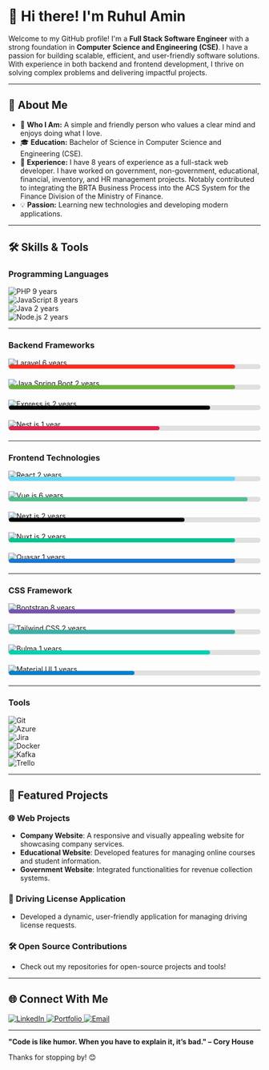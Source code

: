 # 👋 Hi there! I'm Ruhul Amin

Welcome to my GitHub profile! I'm a **Full Stack Software Engineer** with a strong foundation in **Computer Science and Engineering (CSE)**. I have a passion for building scalable, efficient, and user-friendly software solutions. With experience in both backend and frontend development, I thrive on solving complex problems and delivering impactful projects.

---

## 🌟 About Me

- 🌱 **Who I Am:** A simple and friendly person who values a clear mind and enjoys doing what I love.
- 🎓 **Education:** Bachelor of Science in Computer Science and Engineering (CSE).
- 💼 **Experience:** I have 8 years of experience as a full-stack web developer. I have worked on government, non-government, educational, financial, inventory, and HR management projects. Notably contributed to integrating the BRTA Business Process into the ACS System for the Finance Division of the Ministry of Finance.
- 💡 **Passion:** Learning new technologies and developing modern applications.
<!-- - 🧠 **Currently Learning:** Advanced React patterns and Kafka integration. -->

---

## 🛠️ Skills & Tools

### **Programming Languages**
![PHP](https://img.shields.io/badge/-PHP-777BB4?style=flat-square&logo=php&logoColor=white)       9 years  
![JavaScript](https://img.shields.io/badge/-JavaScript-F7DF1E?style=flat-square&logo=javascript&logoColor=black) 8 years  
![Java](https://img.shields.io/badge/-Java-007396?style=flat-square&logo=java&logoColor=white) 2 years  
![Node.js](https://img.shields.io/badge/-Node.js-339933?style=flat-square&logo=node.js&logoColor=white) 2 years  

<!-- ### **Backend Framework**
![Laravel](https://img.shields.io/badge/-Laravel-FF2D20?style=flat-square&logo=laravel&logoColor=white)    6 years  
![Java Spring Boot](https://img.shields.io/badge/-Spring%20Boot-6DB33F?style=flat-square&logo=spring&logoColor=white)    2 years  
![Express.js](https://img.shields.io/badge/-Express.js-000000?style=flat-square&logo=express&logoColor=white)    2 years  
![Nest.js](https://img.shields.io/badge/-Nest.js-E0234E?style=flat-square&logo=nestjs&logoColor=white)    1 years   -->

---

### **Backend Frameworks**

![Laravel](https://img.shields.io/badge/-Laravel-FF2D20?style=flat-square&logo=laravel&logoColor=white) 6 years  
<div style="margin-top:-20px; margin-bottom:20px">
  <!-- <span style="font-size:12px;">Progress</span> -->
  <div style="background-color: #e0e0e0; border-radius: 5px; padding: 1px; margin-top:-20px; display: flex; align-items: center;">
    <!-- <span style="width: 20%; font-size: 8px;">Laravel</span> -->
    <div style="width: 90%; background-color: #FF2D20; height: 8px; border-radius: 5px;"></div>
  </div>
</div>

![Java Spring Boot](https://img.shields.io/badge/-Spring%20Boot-6DB33F?style=flat-square&logo=spring&logoColor=white) 2 years  
<div style="margin-top:-20px; margin-bottom:20px">
  <!-- <span style="font-size:12px;">Progress</span> -->
  <div style="background-color: #e0e0e0; border-radius: 5px; padding: 1px; margin-top:-20px; display: flex; align-items: center;">
    <!-- <span style="width: 20%; font-size: 12px;">Spring Boot</span> -->
    <div style="width: 90%; background-color: #6DB33F; height: 8px; border-radius: 5px;"></div>
  </div>
</div>

![Express.js](https://img.shields.io/badge/-Express.js-000000?style=flat-square&logo=express&logoColor=white) 2 years  
<div style="margin-top:-20px; margin-bottom:20px">
  <!-- <span style="font-size:12px;">Progress</span> -->
  <div style="background-color: #e0e0e0; border-radius: 5px; padding: 1px; margin-top:-20px; display: flex; align-items: center;">
    <!-- <span style="width: 20%; font-size: 12px;">Express.js</span> -->
    <div style="width: 80%; background-color: #000000; height: 8px; border-radius: 5px;"></div>
  </div>
</div>

![Nest.js](https://img.shields.io/badge/-Nest.js-E0234E?style=flat-square&logo=nestjs&logoColor=white) 1 year  
<div style="margin-top:-20px; margin-bottom:20px">
  <!-- <span style="font-size:12px;">Progress</span> -->
  <div style="background-color: #e0e0e0; border-radius: 5px; padding: 1px; margin-top:-20px; display: flex; align-items: center;">
    <!-- <span style="width: 20%; font-size: 12px;">Nest.js</span> -->
    <div style="width: 60%; background-color: #E0234E; height: 8px; border-radius: 5px;"></div>
  </div>
</div>

---

### **Frontend Technologies**
![React](https://img.shields.io/badge/-React-61DAFB?style=flat-square&logo=react&logoColor=white)  2 years  
<div style="margin-top:-20px; margin-bottom:20px">
  <div style="background-color: #e0e0e0; border-radius: 5px; padding: 1px; margin-top:-20px; display: flex; align-items: center;">
    <div style="width: 90%; background-color: #61DAFB; height: 8px; border-radius: 5px;"></div>
  </div>
</div>

![Vue.js](https://img.shields.io/badge/-Vue.js-4FC08D?style=flat-square&logo=vue.js&logoColor=white)  6 years  
<div style="margin-top:-20px; margin-bottom:20px">
  <div style="background-color: #e0e0e0; border-radius: 5px; padding: 1px; margin-top:-20px; display: flex; align-items: center;">
    <div style="width: 95%; background-color: #4FC08D; height: 8px; border-radius: 5px;"></div>
  </div>
</div>

![Next.js](https://img.shields.io/badge/-Next.js-000000?style=flat-square&logo=next.js&logoColor=white)  2 years  
<div style="margin-top:-20px; margin-bottom:20px">
  <div style="background-color: #e0e0e0; border-radius: 5px; padding: 1px; margin-top:-20px; display: flex; align-items: center;">
    <div style="width: 70%; background-color: #000000; height: 8px; border-radius: 5px;"></div>
  </div>
</div>

![Nuxt.js](https://img.shields.io/badge/-Nuxt.js-00C58E?style=flat-square&logo=nuxt.js&logoColor=white)  2 years  
<div style="margin-top:-20px; margin-bottom:20px">
  <div style="background-color: #e0e0e0; border-radius: 5px; padding: 1px; margin-top:-20px; display: flex; align-items: center;">
    <div style="width: 90%; background-color: #00C58E; height: 8px; border-radius: 5px;"></div>
  </div>
</div>

![Quasar](https://img.shields.io/badge/-Quasar-1976D2?style=flat-square&logo=quasar&logoColor=white)  1 years  
<div style="margin-top:-20px; margin-bottom:20px">
  <div style="background-color: #e0e0e0; border-radius: 5px; padding: 1px; margin-top:-20px; display: flex; align-items: center;">
    <div style="width: 90%; background-color: #1976D2; height: 8px; border-radius: 5px;"></div>
  </div>
</div>


---

### **CSS Framework**
![Bootstrap](https://img.shields.io/badge/-Bootstrap-7952B3?style=flat-square&logo=bootstrap&logoColor=white)  8 years  
<div style="margin-top:-20px; margin-bottom:20px">
  <div style="background-color: #e0e0e0; border-radius: 5px; padding: 1px; margin-top:-20px; display: flex; align-items: center;">
    <div style="width: 90%; background-color: #7952B3; height: 8px; border-radius: 5px;"></div>
  </div>
</div>

![Tailwind CSS](https://img.shields.io/badge/-Tailwind%20CSS-38B2AC?style=flat-square&logo=tailwind-css&logoColor=white) 2 years  
<div style="margin-top:-20px; margin-bottom:20px">
  <div style="background-color: #e0e0e0; border-radius: 5px; padding: 1px; margin-top:-20px; display: flex; align-items: center;">
    <div style="width: 90%; background-color: #38B2AC; height: 8px; border-radius: 5px;"></div>
  </div>
</div>


![Bulma](https://img.shields.io/badge/-Bulma-00D1B2?style=flat-square&logo=bulma&logoColor=white)   1 years  
<div style="margin-top:-20px; margin-bottom:20px">
  <div style="background-color: #e0e0e0; border-radius: 5px; padding: 1px; margin-top:-20px; display: flex; align-items: center;">
    <div style="width: 80%; background-color: #00D1B2; height: 8px; border-radius: 5px;"></div>
  </div>
</div>


![Material UI](https://img.shields.io/badge/-Material%20UI-0081CB?style=flat-square&logo=mui&logoColor=white)  1 years  
<div style="margin-top:-20px; margin-bottom:20px">
  <div style="background-color: #e0e0e0; border-radius: 5px; padding: 1px; margin-top:-20px; display: flex; align-items: center;">
    <div style="width: 50%; background-color: #0081CB; height: 8px; border-radius: 5px;"></div>
  </div>
</div>


---

### **Tools**
![Git](https://img.shields.io/badge/-Git-F05032?style=flat-square&logo=git&logoColor=white)  
![Azure](https://img.shields.io/badge/-Azure-0078D4?style=flat-square&logo=microsoft-azure&logoColor=white)  
![Jira](https://img.shields.io/badge/-Jira-0052CC?style=flat-square&logo=jira&logoColor=white)  
![Docker](https://img.shields.io/badge/-Docker-2496ED?style=flat-square&logo=docker&logoColor=white)  
![Kafka](https://img.shields.io/badge/-Kafka-231F20?style=flat-square&logo=apache-kafka&logoColor=white)  
![Trello](https://img.shields.io/badge/-Trello-0052CC?style=flat-square&logo=trello&logoColor=white)  

---

## 📂 Featured Projects

### 🌐 **Web Projects**
- **Company Website**: A responsive and visually appealing website for showcasing company services.
- **Educational Website**: Developed features for managing online courses and student information.
- **Government Website**: Integrated functionalities for revenue collection systems.

### 🚀 **Driving License Application**
- Developed a dynamic, user-friendly application for managing driving license requests.

### 🛠️ **Open Source Contributions**
- Check out my repositories for open-source projects and tools!


<!-- ### 🚀 Featured Projects
- [📁 Project 1](https://github.com/your-username/project-1)
  > A brief description of the project.

- [📁 Project 2](https://github.com/your-username/project-2)
  > A brief description of the project. -->

---

<!-- ## 📈 GitHub Stats

![Ruhul's GitHub Stats](https://github-readme-stats.vercel.app/api?username=ruhulamin-pro&show_icons=true&theme=radical)
![Top Languages](https://github-readme-stats.vercel.app/api/top-langs/?username=ruhulamin-pro&layout=compact&theme=radical)

--- -->


## 🌐 Connect With Me
<a href="https://www.linkedin.com/in/ruhul14" target="_blank">
  <img src="https://img.shields.io/badge/-LinkedIn-0077B5?style=flat-square&logo=linkedin&logoColor=white" alt="LinkedIn">
</a>  
<a href="https://ruhul-portfolio-next.vercel.app" target="_blank">
  <img src="https://img.shields.io/badge/-Portfolio-000000?style=flat-square&logo=google-chrome&logoColor=white" alt="Portfolio">
</a>  
<a href="mailto:ruhulrahman2233@gmail.com" target="_blank">
  <img src="https://img.shields.io/badge/-Email-D14836?style=flat-square&logo=gmail&logoColor=white" alt="Email">
</a>  

---

**"Code is like humor. When you have to explain it, it’s bad." – Cory House**

Thanks for stopping by! 😊

